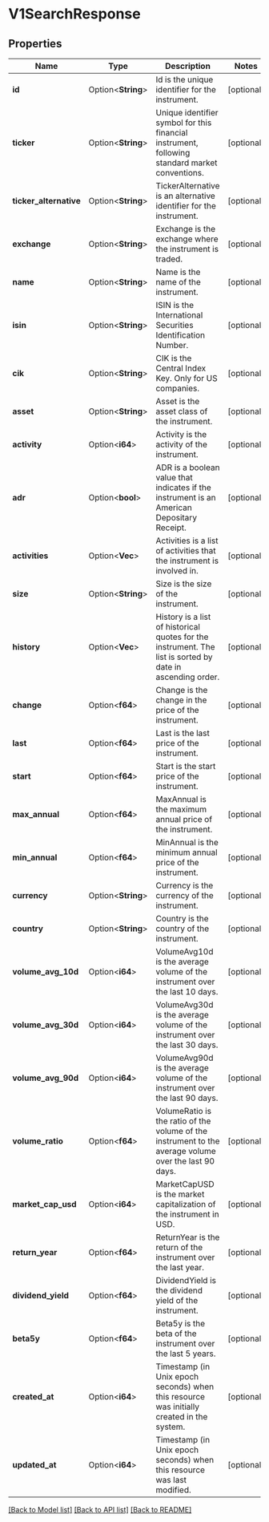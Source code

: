 # V1SearchResponse

## Properties

Name | Type | Description | Notes
------------ | ------------- | ------------- | -------------
**id** | Option<**String**> | Id is the unique identifier for the instrument. | [optional]
**ticker** | Option<**String**> | Unique identifier symbol for this financial instrument, following standard market conventions. | [optional]
**ticker_alternative** | Option<**String**> | TickerAlternative is an alternative identifier for the instrument. | [optional]
**exchange** | Option<**String**> | Exchange is the exchange where the instrument is traded. | [optional]
**name** | Option<**String**> | Name is the name of the instrument. | [optional]
**isin** | Option<**String**> | ISIN is the International Securities Identification Number. | [optional]
**cik** | Option<**String**> | CIK is the Central Index Key. Only for US companies. | [optional]
**asset** | Option<**String**> | Asset is the asset class of the instrument. | [optional]
**activity** | Option<**i64**> | Activity is the activity of the instrument. | [optional]
**adr** | Option<**bool**> | ADR is a boolean value that indicates if the instrument is an American Depositary Receipt. | [optional]
**activities** | Option<**Vec<String>**> | Activities is a list of activities that the instrument is involved in. | [optional]
**size** | Option<**String**> | Size is the size of the instrument. | [optional]
**history** | Option<**Vec<f32>**> | History is a list of historical quotes for the instrument. The list is sorted by date in ascending order. | [optional]
**change** | Option<**f64**> | Change is the change in the price of the instrument. | [optional]
**last** | Option<**f64**> | Last is the last price of the instrument. | [optional]
**start** | Option<**f64**> | Start is the start price of the instrument. | [optional]
**max_annual** | Option<**f64**> | MaxAnnual is the maximum annual price of the instrument. | [optional]
**min_annual** | Option<**f64**> | MinAnnual is the minimum annual price of the instrument. | [optional]
**currency** | Option<**String**> | Currency is the currency of the instrument. | [optional]
**country** | Option<**String**> | Country is the country of the instrument. | [optional]
**volume_avg_10d** | Option<**i64**> | VolumeAvg10d is the average volume of the instrument over the last 10 days. | [optional]
**volume_avg_30d** | Option<**i64**> | VolumeAvg30d is the average volume of the instrument over the last 30 days. | [optional]
**volume_avg_90d** | Option<**i64**> | VolumeAvg90d is the average volume of the instrument over the last 90 days. | [optional]
**volume_ratio** | Option<**f64**> | VolumeRatio is the ratio of the volume of the instrument to the average volume over the last 90 days. | [optional]
**market_cap_usd** | Option<**i64**> | MarketCapUSD is the market capitalization of the instrument in USD. | [optional]
**return_year** | Option<**f64**> | ReturnYear is the return of the instrument over the last year. | [optional]
**dividend_yield** | Option<**f64**> | DividendYield is the dividend yield of the instrument. | [optional]
**beta5y** | Option<**f64**> | Beta5y is the beta of the instrument over the last 5 years. | [optional]
**created_at** | Option<**i64**> | Timestamp (in Unix epoch seconds) when this resource was initially created in the system. | [optional]
**updated_at** | Option<**i64**> | Timestamp (in Unix epoch seconds) when this resource was last modified. | [optional]

[[Back to Model list]](../README.md#documentation-for-models) [[Back to API list]](../README.md#documentation-for-api-endpoints) [[Back to README]](../README.md)


